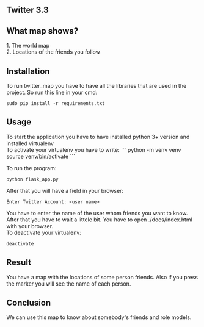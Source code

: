 ## Twitter 3.3
<h2>What map shows?</h2>
    1. The world map<br>
    2. Locations of the friends you follow<br>
<h2>Installation</h2>
To run twitter_map you have to have all the libraries that are used in the 
project. So run this line in your cmd:

```
sudo pip install -r requirements.txt
```

<h2>Usage</h2>
To start the application you have to have installed python 3+ version and installed virtualenv<br>
To activate your virtualenv you have to write:
```
python -m venv venv
source venv/bin/activate
```

To run the program:

```
python flask_app.py
```

After that you will have a field in your browser:
```
Enter Twitter Account: <user name>
```

You have to enter the name of the user whom friends you want to know. After 
that you have to wait a littele bit. You have to open ./docs/index.html with
 your browser.<br>
To deactivate your virtualenv:
```
deactivate
```

 <h2>Result</h2>
 You have a map with the locations of some person friends. Also if you press
  the marker you will see the name of each person.
 
 <h2>Conclusion</h2>
 We can use this map to know about somebody's friends and role models.
